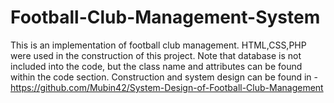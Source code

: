 # Football-Club-Management-System
This is an implementation of football club management. HTML,CSS,PHP were used in the construction of this project. Note that database is not included into the code, but the class name and attributes can be found within the code section. Construction and system design can be found in - https://github.com/Mubin42/System-Design-of-Football-Club-Management
